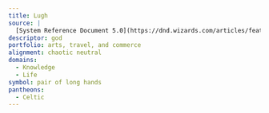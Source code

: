 ```yaml
---
title: Lugh
source: |
  [System Reference Document 5.0](https://dnd.wizards.com/articles/features/systems-reference-document-srd)
descriptor: god
portfolio: arts, travel, and commerce
alignment: chaotic neutral
domains:
  - Knowledge
  - Life
symbol: pair of long hands
pantheons:
  - Celtic
---
```

